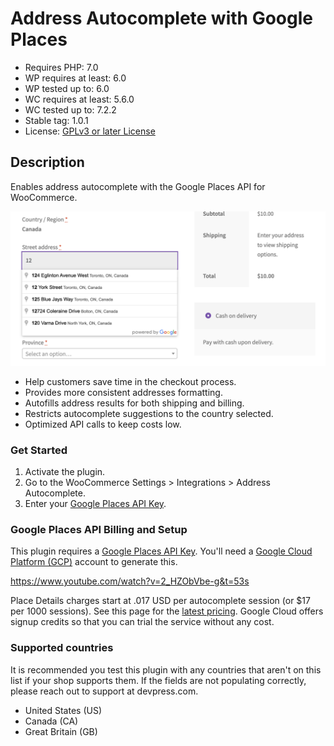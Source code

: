 # Address Autocomplete with Google Places

-   Requires PHP: 7.0
-   WP requires at least: 6.0
-   WP tested up to: 6.0
-   WC requires at least: 5.6.0
-   WC tested up to: 7.2.2
-   Stable tag: 1.0.1
-   License: [GPLv3 or later License](http://www.gnu.org/licenses/gpl-3.0.html)

## Description

Enables address autocomplete with the Google Places API for WooCommerce.

![Screenshot of autocomplete.](.wordpress-org/screenshot-1.png?raw=true "Screenshot")

-   Help customers save time in the checkout process.
-   Provides more consistent addresses formatting.
-   Autofills address results for both shipping and billing.
-   Restricts autocomplete suggestions to the country selected.
-   Optimized API calls to keep costs low.

### Get Started

1. Activate the plugin.
2. Go to the WooCommerce Settings > Integrations > Address Autocomplete.
3. Enter your [Google Places API Key](https://developers.google.com/maps/documentation/places/web-service/get-api-key).

### Google Places API Billing and Setup

This plugin requires a [Google Places API Key](https://developers.google.com/maps/documentation/places/web-service/get-api-key). You'll need a [Google Cloud Platform (GCP)](https://cloud.google.com/) account to generate this.

https://www.youtube.com/watch?v=2_HZObVbe-g&t=53s

Place Details charges start at .017 USD per autocomplete session (or $17 per 1000 sessions). See this page for the [latest pricing](https://developers.google.com/maps/documentation/places/web-service/usage-and-billing#places-details). Google Cloud offers signup credits so that you can trial the service without any cost.

### Supported countries

It is recommended you test this plugin with any countries that aren't on this list if your shop supports them. If the fields are not populating correctly, please reach out to support at devpress.com.

-   United States (US)
-   Canada (CA)
-   Great Britain (GB)
